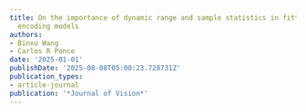 ```yaml
---
title: On the importance of dynamic range and sample statistics in fitting neuronal
  encoding models
authors:
- Binxu Wang
- Carlos R Ponce
date: '2025-01-01'
publishDate: '2025-08-08T05:00:23.728731Z'
publication_types:
- article-journal
publication: '*Journal of Vision*'
---
```

